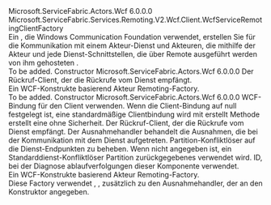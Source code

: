 <Type Name="WcfActorRemotingClientFactory" FullName="Microsoft.ServiceFabric.Actors.Remoting.V2.Wcf.Client.WcfActorRemotingClientFactory">
  <TypeSignature Language="C#" Value="public class WcfActorRemotingClientFactory : Microsoft.ServiceFabric.Services.Remoting.V2.Wcf.Client.WcfServiceRemotingClientFactory" />
  <TypeSignature Language="ILAsm" Value=".class public auto ansi beforefieldinit WcfActorRemotingClientFactory extends Microsoft.ServiceFabric.Services.Remoting.V2.Wcf.Client.WcfServiceRemotingClientFactory" />
  <TypeSignature Language="DocId" Value="T:Microsoft.ServiceFabric.Actors.Remoting.V2.Wcf.Client.WcfActorRemotingClientFactory" />
  <TypeSignature Language="VB.NET" Value="Public Class WcfActorRemotingClientFactory&#xA;Inherits WcfServiceRemotingClientFactory" />
  <TypeSignature Language="F#" Value="type WcfActorRemotingClientFactory = class&#xA;    inherit WcfServiceRemotingClientFactory" />
  <AssemblyInfo>
    <AssemblyName>Microsoft.ServiceFabric.Actors.Wcf</AssemblyName>
    <AssemblyVersion>6.0.0.0</AssemblyVersion>
  </AssemblyInfo>
  <Base>
    <BaseTypeName>Microsoft.ServiceFabric.Services.Remoting.V2.Wcf.Client.WcfServiceRemotingClientFactory</BaseTypeName>
  </Base>
  <Interfaces />
  <Docs>
    <summary>
                Ein <see cref="T:Microsoft.ServiceFabric.Services.Remoting.V2.Client.IServiceRemotingClientFactory" /> , die Windows Communication Foundation verwendet, erstellen Sie <see cref="T:Microsoft.ServiceFabric.Services.Remoting.V2.Client.IServiceRemotingClient" /> für die Kommunikation mit einem Akteur-Dienst und Akteuren, die mithilfe der Akteur und jede Dienst-Schnittstellen, die über Remote ausgeführt werden von ihm gehosteten <see cref="T:Microsoft.ServiceFabric.Actors.Remoting.V2.Wcf.Runtime.WcfActorServiceRemotingListener" />.
                </summary>
    <remarks>To be added.</remarks>
  </Docs>
  <Members>
    <Member MemberName=".ctor">
      <MemberSignature Language="C#" Value="public WcfActorRemotingClientFactory (Microsoft.ServiceFabric.Services.Remoting.V2.Client.IServiceRemotingCallbackMessageHandler callbackClient);" />
      <MemberSignature Language="ILAsm" Value=".method public hidebysig specialname rtspecialname instance void .ctor(class Microsoft.ServiceFabric.Services.Remoting.V2.Client.IServiceRemotingCallbackMessageHandler callbackClient) cil managed" />
      <MemberSignature Language="DocId" Value="M:Microsoft.ServiceFabric.Actors.Remoting.V2.Wcf.Client.WcfActorRemotingClientFactory.#ctor(Microsoft.ServiceFabric.Services.Remoting.V2.Client.IServiceRemotingCallbackMessageHandler)" />
      <MemberSignature Language="VB.NET" Value="Public Sub New (callbackClient As IServiceRemotingCallbackMessageHandler)" />
      <MemberSignature Language="F#" Value="new Microsoft.ServiceFabric.Actors.Remoting.V2.Wcf.Client.WcfActorRemotingClientFactory : Microsoft.ServiceFabric.Services.Remoting.V2.Client.IServiceRemotingCallbackMessageHandler -&gt; Microsoft.ServiceFabric.Actors.Remoting.V2.Wcf.Client.WcfActorRemotingClientFactory" Usage="new Microsoft.ServiceFabric.Actors.Remoting.V2.Wcf.Client.WcfActorRemotingClientFactory callbackClient" />
      <MemberType>Constructor</MemberType>
      <AssemblyInfo>
        <AssemblyName>Microsoft.ServiceFabric.Actors.Wcf</AssemblyName>
        <AssemblyVersion>6.0.0.0</AssemblyVersion>
      </AssemblyInfo>
      <Parameters>
        <Parameter Name="callbackClient" Type="Microsoft.ServiceFabric.Services.Remoting.V2.Client.IServiceRemotingCallbackMessageHandler" />
      </Parameters>
      <Docs>
        <param name="callbackClient">
                Der Rückruf-Client, der die Rückrufe vom Dienst empfängt.
            </param>
        <summary>
                Ein WCF-Konstrukte basierend Akteur Remoting-Factory.
            </summary>
        <remarks>To be added.</remarks>
      </Docs>
    </Member>
    <Member MemberName=".ctor">
      <MemberSignature Language="C#" Value="public WcfActorRemotingClientFactory (System.ServiceModel.Channels.Binding clientBinding, Microsoft.ServiceFabric.Services.Remoting.V2.Client.IServiceRemotingCallbackMessageHandler callbackClient, System.Collections.Generic.IEnumerable&lt;Microsoft.ServiceFabric.Services.Communication.Client.IExceptionHandler&gt; exceptionHandlers = null, Microsoft.ServiceFabric.Services.Client.IServicePartitionResolver servicePartitionResolver = null, string traceId = null, Microsoft.ServiceFabric.Services.Remoting.V2.IServiceRemotingMessageSerializationProvider serializationProvider = null);" />
      <MemberSignature Language="ILAsm" Value=".method public hidebysig specialname rtspecialname instance void .ctor(class System.ServiceModel.Channels.Binding clientBinding, class Microsoft.ServiceFabric.Services.Remoting.V2.Client.IServiceRemotingCallbackMessageHandler callbackClient, class System.Collections.Generic.IEnumerable`1&lt;class Microsoft.ServiceFabric.Services.Communication.Client.IExceptionHandler&gt; exceptionHandlers, class Microsoft.ServiceFabric.Services.Client.IServicePartitionResolver servicePartitionResolver, string traceId, class Microsoft.ServiceFabric.Services.Remoting.V2.IServiceRemotingMessageSerializationProvider serializationProvider) cil managed" />
      <MemberSignature Language="DocId" Value="M:Microsoft.ServiceFabric.Actors.Remoting.V2.Wcf.Client.WcfActorRemotingClientFactory.#ctor(System.ServiceModel.Channels.Binding,Microsoft.ServiceFabric.Services.Remoting.V2.Client.IServiceRemotingCallbackMessageHandler,System.Collections.Generic.IEnumerable{Microsoft.ServiceFabric.Services.Communication.Client.IExceptionHandler},Microsoft.ServiceFabric.Services.Client.IServicePartitionResolver,System.String,Microsoft.ServiceFabric.Services.Remoting.V2.IServiceRemotingMessageSerializationProvider)" />
      <MemberSignature Language="VB.NET" Value="Public Sub New (clientBinding As Binding, callbackClient As IServiceRemotingCallbackMessageHandler, Optional exceptionHandlers As IEnumerable(Of IExceptionHandler) = null, Optional servicePartitionResolver As IServicePartitionResolver = null, Optional traceId As String = null, Optional serializationProvider As IServiceRemotingMessageSerializationProvider = null)" />
      <MemberSignature Language="F#" Value="new Microsoft.ServiceFabric.Actors.Remoting.V2.Wcf.Client.WcfActorRemotingClientFactory : System.ServiceModel.Channels.Binding * Microsoft.ServiceFabric.Services.Remoting.V2.Client.IServiceRemotingCallbackMessageHandler * seq&lt;Microsoft.ServiceFabric.Services.Communication.Client.IExceptionHandler&gt; * Microsoft.ServiceFabric.Services.Client.IServicePartitionResolver * string * Microsoft.ServiceFabric.Services.Remoting.V2.IServiceRemotingMessageSerializationProvider -&gt; Microsoft.ServiceFabric.Actors.Remoting.V2.Wcf.Client.WcfActorRemotingClientFactory" Usage="new Microsoft.ServiceFabric.Actors.Remoting.V2.Wcf.Client.WcfActorRemotingClientFactory (clientBinding, callbackClient, exceptionHandlers, servicePartitionResolver, traceId, serializationProvider)" />
      <MemberType>Constructor</MemberType>
      <AssemblyInfo>
        <AssemblyName>Microsoft.ServiceFabric.Actors.Wcf</AssemblyName>
        <AssemblyVersion>6.0.0.0</AssemblyVersion>
      </AssemblyInfo>
      <Parameters>
        <Parameter Name="clientBinding" Type="System.ServiceModel.Channels.Binding" />
        <Parameter Name="callbackClient" Type="Microsoft.ServiceFabric.Services.Remoting.V2.Client.IServiceRemotingCallbackMessageHandler" />
        <Parameter Name="exceptionHandlers" Type="System.Collections.Generic.IEnumerable&lt;Microsoft.ServiceFabric.Services.Communication.Client.IExceptionHandler&gt;" />
        <Parameter Name="servicePartitionResolver" Type="Microsoft.ServiceFabric.Services.Client.IServicePartitionResolver" />
        <Parameter Name="traceId" Type="System.String" />
        <Parameter Name="serializationProvider" Type="Microsoft.ServiceFabric.Services.Remoting.V2.IServiceRemotingMessageSerializationProvider" />
      </Parameters>
      <Docs>
        <param name="clientBinding">
                WCF-Bindung für den Client verwenden. Wenn die Client-Bindung auf null festgelegt ist, eine standardmäßige Clientbindung wird mit erstellt <see cref="M:Microsoft.ServiceFabric.Services.Communication.Wcf.WcfUtility.CreateTcpClientBinding(System.Int64,System.TimeSpan,System.TimeSpan)" /> Methode erstellt eine <see cref="T:System.ServiceModel.NetTcpBinding" /> ohne Sicherheit.
                </param>
        <param name="callbackClient">
                Der Rückruf-Client, der die Rückrufe vom Dienst empfängt.
            </param>
        <param name="exceptionHandlers">
                Der Ausnahmehandler behandelt die Ausnahmen, die bei der Kommunikation mit dem Dienst aufgetreten.
            </param>
        <param name="servicePartitionResolver">
                Partition-Konfliktlöser auf die Dienst-Endpunkten zu beheben. Wenn nicht angegeben ist, ein Standarddienst-Konfliktlöser Partition zurückgegebenes <see cref="M:Microsoft.ServiceFabric.Services.Client.ServicePartitionResolver.GetDefault" /> verwendet wird.
                </param>
        <param name="traceId">
                ID, bei der Diagnose ablaufverfolgungen dieser Komponente verwendet.
            </param>
        <param name="serializationProvider"></param>
        <summary>
                Ein WCF-Konstrukte basierend Akteur Remoting-Factory.
            </summary>
        <remarks>
                Diese Factory verwendet <see cref="T:Microsoft.ServiceFabric.Services.Communication.Wcf.Client.WcfExceptionHandler" />, <see cref="T:Microsoft.ServiceFabric.Actors.Remoting.Client.ActorRemotingExceptionHandler" />, zusätzlich zu den Ausnahmehandler, der an den Konstruktor angegeben. 
                </remarks>
      </Docs>
    </Member>
  </Members>
</Type>
